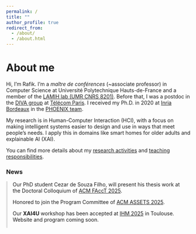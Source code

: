 ```yaml
---
permalink: /
title: ""
author_profile: true
redirect_from:
  - /about/
  - /about.html
---
```


About me
======

Hi, I’m Rafik. I’m a *maître de conférences* (~associate professor) in Computer Science at Université Polytechnique Hauts-de-France and a member of the [LAMIH lab (UMR CNRS 8201)](https://www.uphf.fr/lamih). Before that, I was a postdoc in the [DIVA group](https://diva.telecom-paristech.fr/) at [Télécom Paris](https://www.telecom-paris.fr/). I received my Ph.D. in 2020 at [Inria Bordeaux](https://www.inria.fr/fr/centre-inria-universite-bordeaux) in the [PHOENIX team](http://phoenix.inria.fr/).

My research is in Human-Computer Interaction (HCI), with a focus on making intelligent systems easier to design and use in ways that meet people’s needs. I apply this in domains like smart homes for older adults and explainable AI (XAI).

You can find more details about my [research activities](/research/) and [teaching responsibilities](/teaching/).

### News

<div style="max-height: 280px; overflow-y: auto; padding-right: 1em; border-left: 4px solid #e0e0e0; padding-left: 1em; margin-top: 1em;">
  <ul style="list-style: none; padding-left: 0; margin: 0;">
    
  <li style="margin-bottom: 1em;">
      Our PhD student Cezar de Souza Filho, will present his thesis work at the Doctoral Colloquium of
      <a href="https://facctconference.org/" target="_blank">ACM FAccT 2025</a>.
    </li>
  <li style="margin-bottom: 1em;">
     Honored to join the Program Committee of <a href="https://assets25.sigaccess.org/" target="_blank">ACM ASSETS 2025</a>.
    </li>
  <li style="margin-bottom: 1em;">
      Our <strong>XAI4U</strong> workshop has been accepted at
      <a href="https://ihm2025.afihm.org/" target="_blank">IHM 2025</a> in Toulouse. Website and program coming soon.
    </li>

  </ul>
</div>













